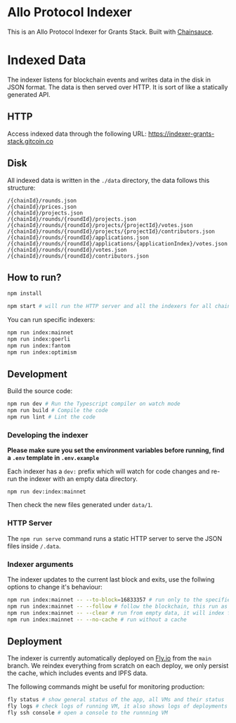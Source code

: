 # Allo Protocol Indexer

This is an Allo Protocol Indexer for Grants Stack. Built with [Chainsauce](https://github.com/boudra/chainsauce).

# Indexed Data

The indexer listens for blockchain events and writes data in the disk in JSON format. The data is then served over HTTP. It is sort of like a statically generated API.

## HTTP

Access indexed data through the following URL: https://indexer-grants-stack.gitcoin.co

## Disk

All indexed data is written in the `./data` directory, the data follows this structure:

```
/{chainId}/rounds.json
/{chainId}/prices.json
/{chainId}/projects.json
/{chainId}/rounds/{roundId}/projects.json
/{chainId}/rounds/{roundId}/projects/{projectId}/votes.json
/{chainId}/rounds/{roundId}/projects/{projectId}/contributors.json
/{chainId}/rounds/{roundId}/applications.json
/{chainId}/rounds/{roundId}/applications/{applicationIndex}/votes.json
/{chainId}/rounds/{roundId}/votes.json
/{chainId}/rounds/{roundId}/contributors.json
```

## How to run?

```bash
npm install

npm start # will run the HTTP server and all the indexers for all chains
```

You can run specific indexers:

```bash
npm run index:mainnet
npm run index:goerli
npm run index:fantom
npm run index:optimism
```

## Development

Build the source code:

```bash
npm run dev # Run the Typescript compiler on watch mode
npm run build # Compile the code
npm run lint # Lint the code
```

### Developing the indexer

**Please make sure you set the environment variables before running, find a `.env` template in `.env.example`**

Each indexer has a `dev:` prefix which will watch for code changes and re-run the indexer with an empty data directory.

```
npm run dev:index:mainnet
```

Then check the new files generated under `data/1`.

### HTTP Server

The `npm run serve` command runs a static HTTP server to serve the JSON files inside `/.data`.

### Indexer arguments

The indexer updates to the current last block and exits, use the follwing options to change it's behaviour:

```bash
npm run index:mainnet -- --to-block=16833357 # run only to the specified block, useful to maximize cache usage
npm run index:mainnet -- --follow # follow the blockchain, this run as a long running process
npm run index:mainnet -- --clear # run from empty data, it will index from the beginning
npm run index:mainnet -- --no-cache # run without a cache
```

## Deployment

The indexer is currently automatically deployed on [Fly.io](Fly.io) from the `main` branch. We reindex everything from scratch on each deploy, we only persist the cache, which includes events and IPFS data.

The following commands might be useful for monitoring production:

```bash
fly status # show general status of the app, all VMs and their status
fly logs # check logs of running VM, it also shows logs of deployments in progress
fly ssh console # open a console to the runnning VM
```


